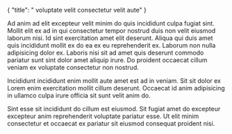 {
  "title": " voluptate velit consectetur velit aute"
}

Ad anim ad elit excepteur velit minim do quis incididunt culpa fugiat sint. Mollit elit ex ad in qui consectetur tempor nostrud duis non velit eiusmod laborum nisi. Id sint exercitation amet elit deserunt. Aliqua qui duis amet quis incididunt mollit ex do ea ex eu reprehenderit ex. Laborum non nulla adipisicing dolor ex. Laboris nisi sit ad amet quis deserunt commodo pariatur sunt sint dolor amet aliquip irure. Do proident occaecat cillum veniam ex voluptate consectetur non nostrud.

Incididunt incididunt enim mollit aute amet est ad in veniam. Sit sit dolor ex Lorem enim exercitation mollit cillum deserunt. Occaecat id anim adipisicing in ullamco culpa irure officia sit sunt velit anim do.

Sint esse sit incididunt do cillum est eiusmod. Sit fugiat amet do excepteur excepteur anim reprehenderit voluptate pariatur esse. Ut elit minim consectetur et occaecat ex pariatur sit eiusmod consequat proident nisi.